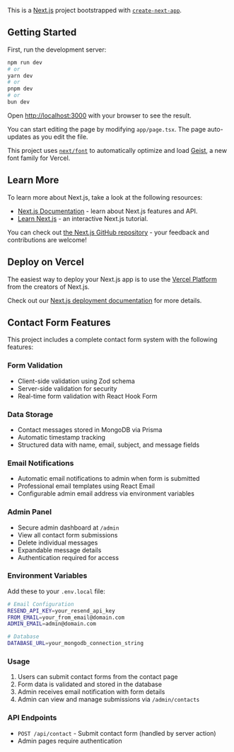This is a [Next.js](https://nextjs.org) project bootstrapped with [`create-next-app`](https://nextjs.org/docs/app/api-reference/cli/create-next-app).

## Getting Started

First, run the development server:

```bash
npm run dev
# or
yarn dev
# or
pnpm dev
# or
bun dev
```

Open [http://localhost:3000](http://localhost:3000) with your browser to see the result.

You can start editing the page by modifying `app/page.tsx`. The page auto-updates as you edit the file.

This project uses [`next/font`](https://nextjs.org/docs/app/building-your-application/optimizing/fonts) to automatically optimize and load [Geist](https://vercel.com/font), a new font family for Vercel.

## Learn More

To learn more about Next.js, take a look at the following resources:

- [Next.js Documentation](https://nextjs.org/docs) - learn about Next.js features and API.
- [Learn Next.js](https://nextjs.org/learn) - an interactive Next.js tutorial.

You can check out [the Next.js GitHub repository](https://github.com/vercel/next.js) - your feedback and contributions are welcome!

## Deploy on Vercel

The easiest way to deploy your Next.js app is to use the [Vercel Platform](https://vercel.com/new?utm_medium=default-template&filter=next.js&utm_source=create-next-app&utm_campaign=create-next-app-readme) from the creators of Next.js.

Check out our [Next.js deployment documentation](https://nextjs.org/docs/app/building-your-application/deploying) for more details.

## Contact Form Features

This project includes a complete contact form system with the following features:

### Form Validation
- Client-side validation using Zod schema
- Server-side validation for security
- Real-time form validation with React Hook Form

### Data Storage
- Contact messages stored in MongoDB via Prisma
- Automatic timestamp tracking
- Structured data with name, email, subject, and message fields

### Email Notifications
- Automatic email notifications to admin when form is submitted
- Professional email templates using React Email
- Configurable admin email address via environment variables

### Admin Panel
- Secure admin dashboard at `/admin`
- View all contact form submissions
- Delete individual messages
- Expandable message details
- Authentication required for access

### Environment Variables
Add these to your `.env.local` file:

```bash
# Email Configuration
RESEND_API_KEY=your_resend_api_key
FROM_EMAIL=your_from_email@domain.com
ADMIN_EMAIL=admin@domain.com

# Database
DATABASE_URL=your_mongodb_connection_string
```

### Usage
1. Users can submit contact forms from the contact page
2. Form data is validated and stored in the database
3. Admin receives email notification with form details
4. Admin can view and manage submissions via `/admin/contacts`

### API Endpoints
- `POST /api/contact` - Submit contact form (handled by server action)
- Admin pages require authentication
